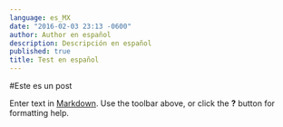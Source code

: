 ```yaml
---
language: es_MX
date: "2016-02-03 23:13 -0600"
author: Author en español
description: Descripción en español
published: true
title: Test en español
---
```


#Este es un post

Enter text in [Markdown](http://daringfireball.net/projects/markdown/). Use the toolbar above, or click the **?** button for formatting help.
